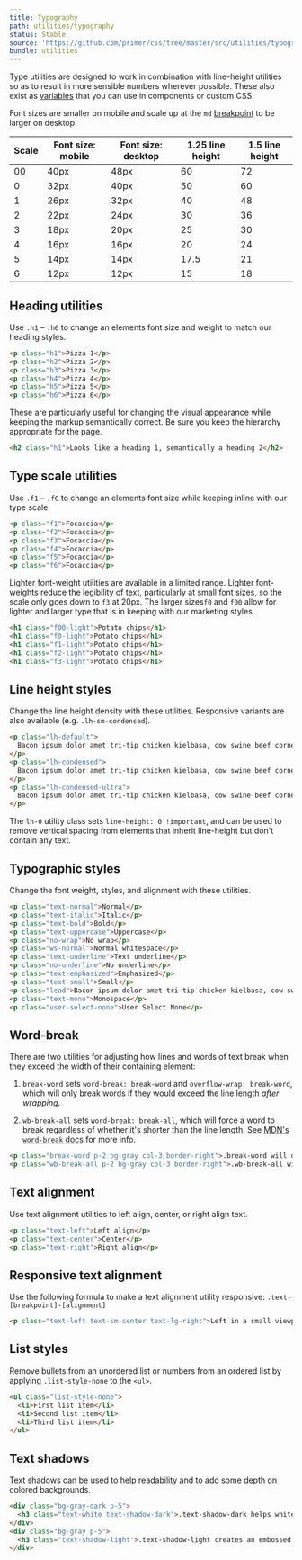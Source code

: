 ```yaml
---
title: Typography
path: utilities/typography
status: Stable
source: 'https://github.com/primer/css/tree/master/src/utilities/typography.scss'
bundle: utilities
---
```


Type utilities are designed to work in combination with line-height utilities so as to result in more sensible numbers wherever possible. These also exist as [variables](/support/typography#typography-variables) that you can use in components or custom CSS.



Font sizes are smaller on mobile and scale up at the `md` [breakpoint](/support/breakpoints) to be larger on desktop.

| Scale | Font size: mobile | Font size: desktop | 1.25 line height | 1.5 line height |
| --- | --- | --- | --- | --- |
| 00 | 40px | 48px | 60 | 72 |
| 0 | 32px | 40px | 50 | 60 |
| 1 | 26px | 32px | 40 | 48 |
| 2 | 22px | 24px | 30 | 36 |
| 3 | 18px | 20px | 25 | 30 |
| 4 | 16px | 16px | 20 | 24 |
| 5 | 14px | 14px | 17.5 | 21 |
| 6 | 12px | 12px | 15 | 18 |


## Heading utilities

Use `.h1` – `.h6` to change an elements font size and weight to match our heading styles.

```html live
<p class="h1">Pizza 1</p>
<p class="h2">Pizza 2</p>
<p class="h3">Pizza 3</p>
<p class="h4">Pizza 4</p>
<p class="h5">Pizza 5</p>
<p class="h6">Pizza 6</p>
```

These are particularly useful for changing the visual appearance while keeping the markup semantically correct. Be sure you keep the hierarchy appropriate for the page.

```html live
<h2 class="h1">Looks like a heading 1, semantically a heading 2</h2>
```

## Type scale utilities

Use `.f1` – `.f6` to change an elements font size while keeping inline with our type scale.

```html live
<p class="f1">Focaccia</p>
<p class="f2">Focaccia</p>
<p class="f3">Focaccia</p>
<p class="f4">Focaccia</p>
<p class="f5">Focaccia</p>
<p class="f6">Focaccia</p>
```

Lighter font-weight utilities are available in a limited range. Lighter font-weights reduce the legibility of text, particularly at small font sizes, so the scale only goes down to `f3` at 20px. The larger sizes`f0` and `f00` allow for lighter and larger type that is in keeping with our marketing styles.

```html live
<h1 class="f00-light">Potato chips</h1>
<h1 class="f0-light">Potato chips</h1>
<h1 class="f1-light">Potato chips</h1>
<h1 class="f2-light">Potato chips</h1>
<h1 class="f3-light">Potato chips</h1>
```

## Line height styles

Change the line height density with these utilities. Responsive variants are also available (e.g. `.lh-sm-condensed`).

```html live
<p class="lh-default">
  Bacon ipsum dolor amet tri-tip chicken kielbasa, cow swine beef corned beef ground round prosciutto hamburger porchetta sausage alcatra tail. Jowl chuck biltong flank meatball, beef short ribs. Jowl tenderloin ground round, short loin tri-tip ribeye picanha filet mignon pig chicken kielbasa t-bone fatback. Beef ribs meatball chicken corned beef salami.
</p>
<p class="lh-condensed">
  Bacon ipsum dolor amet tri-tip chicken kielbasa, cow swine beef corned beef ground round prosciutto hamburger porchetta sausage alcatra tail. Jowl chuck biltong flank meatball, beef short ribs. Jowl tenderloin ground round, short loin tri-tip ribeye picanha filet mignon pig chicken kielbasa t-bone fatback. Beef ribs meatball chicken corned beef salami.
</p>
<p class="lh-condensed-ultra">
  Bacon ipsum dolor amet tri-tip chicken kielbasa, cow swine beef corned beef ground round prosciutto hamburger porchetta sausage alcatra tail. Jowl chuck biltong flank meatball, beef short ribs. Jowl tenderloin ground round, short loin tri-tip ribeye picanha filet mignon pig chicken kielbasa t-bone fatback. Beef ribs meatball chicken corned beef salami.
</p>
```

The `lh-0` utility class sets `line-height: 0 !important`, and can be used to remove vertical spacing from elements that inherit line-height but don't contain any text.

## Typographic styles
Change the font weight, styles, and alignment with these utilities.

```html live
<p class="text-normal">Normal</p>
<p class="text-italic">Italic</p>
<p class="text-bold">Bold</p>
<p class="text-uppercase">Uppercase</p>
<p class="no-wrap">No wrap</p>
<p class="ws-normal">Normal whitespace</p>
<p class="text-underline">Text underline</p>
<p class="no-underline">No underline</p>
<p class="text-emphasized">Emphasized</p>
<p class="text-small">Small</p>
<p class="lead">Bacon ipsum dolor amet tri-tip chicken kielbasa, cow swine beef corned beef ground round prosciutto hamburger porchetta sausage alcatra tail.</p>
<p class="text-mono">Monospace</p>
<p class="user-select-none">User Select None</p>
```

## Word-break
There are two utilities for adjusting how lines and words of text break when they exceed the width of their containing element:

1. `break-word` sets `word-break: break-word` and `overflow-wrap: break-word`, which will only break words if they would exceed the line length _after wrapping_.

2. `wb-break-all` sets `word-break: break-all`, which will force a word to break regardless of whether it's shorter than the line length. See [MDN's `word-break` docs](https://developer.mozilla.org/en-US/docs/Web/CSS/word-break#Values) for more info.

```html live
<p class="break-word p-2 bg-gray col-3 border-right">.break-word will only break long words that exceed the line length, such as supercalifragilisticexpialidocious. Long words like "exceedingly" will simply break to the next line.</p>
<p class="wb-break-all p-2 bg-gray col-3 border-right">.wb-break-all will break any word that meets the end its line, and should be used sparingly. As you can see here, it's not particularly nice to read text that breaks in weird places.</p>
```


## Text alignment

 Use text alignment utilities to left align, center, or right align text.

```html live
<p class="text-left">Left align</p>
<p class="text-center">Center</p>
<p class="text-right">Right align</p>
```
## Responsive text alignment

Use the following formula to make a text alignment utility responsive: `.text-[breakpoint]-[alignment]`

```html live
<p class="text-left text-sm-center text-lg-right">Left in a small viewport, centered in mid-sized viewports, and right aligned in larger viewports</p>
```

## List styles

Remove bullets from an unordered list or numbers from an ordered list by applying `.list-style-none` to the `<ul>`.

```html live
<ul class="list-style-none">
  <li>First list item</li>
  <li>Second list item</li>
  <li>Third list item</li>
</ul>
```

## Text shadows

Text shadows can be used to help readability and to add some depth on colored backgrounds.

```html live
<div class="bg-gray-dark p-5">
  <h3 class="text-white text-shadow-dark">.text-shadow-dark helps white text stand out on dark or photographic backgrounds</h3>
</div>
<div class="bg-gray p-5">
  <h3 class="text-shadow-light">.text-shadow-light creates an embossed effect for dark text</h3>
</div>
```
